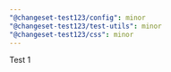```yaml
---
"@changeset-test123/config": minor
"@changeset-test123/test-utils": minor
"@changeset-test123/css": minor
---
```


Test 1

